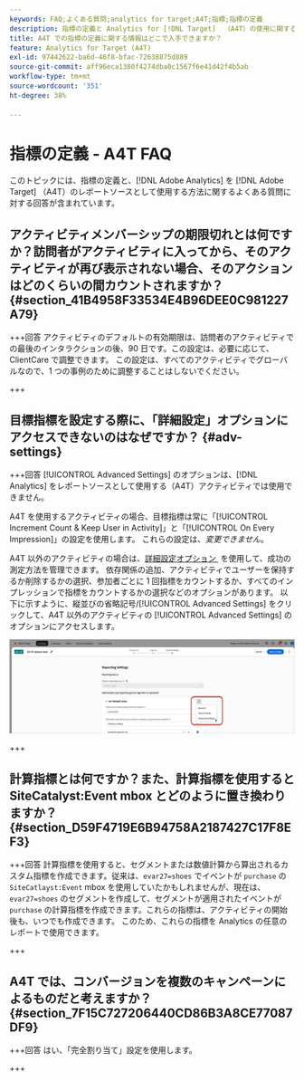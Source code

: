```yaml
---
keywords: FAQ;よくある質問;analytics for target;A4T;指標;指標の定義
description: 指標の定義と Analytics for [!DNL Target]  （A4T）の使用に関する質問への回答を示します。 A4T では、Adobe アクティビティで Analytics のレポート機能を使用  [!DNL Target]  きます。
title: A4T での指標の定義に関する情報はどこで入手できますか？
feature: Analytics for Target (A4T)
exl-id: 97442622-ba6d-46f8-bfac-72638875d889
source-git-commit: aff96eca1380f4274dba0c1567f6e41d42f4b5ab
workflow-type: tm+mt
source-wordcount: '351'
ht-degree: 38%

---
```


# 指標の定義 - A4T FAQ

このトピックには、指標の定義と、[!DNL Adobe Analytics] を [!DNL Adobe Target] （A4T）のレポートソースとして使用する方法に関するよくある質問に対する回答が含まれています。

## アクティビティメンバーシップの期限切れとは何ですか？訪問者がアクティビティに入ってから、そのアクティビティが再び表示されない場合、そのアクションはどのくらいの間カウントされますか？ {#section_41B4958F33534E4B96DEE0C981227A79}

+++回答
アクティビティのデフォルトの有効期限は、訪問者のアクティビティでの最後のインタラクションの後、90 日です。この設定は、必要に応じて、ClientCare で調整できます。 この設定は、すべてのアクティビティでグローバルなので、1 つの事例のために調整することはしないでください。

+++

## 目標指標を設定する際に、「詳細設定」オプションにアクセスできないのはなぜですか？ {#adv-settings}

+++回答
[!UICONTROL Advanced Settings] のオプションは、[!DNL Analytics] をレポートソースとして使用する（A4T）アクティビティでは使用できません。

A4T を使用するアクティビティの場合、目標指標は常に「[!UICONTROL Increment Count & Keep User in Activity]」と「[!UICONTROL On Every Impression]」の設定を使用します。 これらの設定は、*変更できません*。

A4T 以外のアクティビティの場合は、[&#x200B; 詳細設定オプション &#x200B;](/help/main/c-activities/r-success-metrics/success-metrics.md#section_7CE95A2FA8F5438E936C365A6D43BC5B) を使用して、成功の測定方法を管理できます。 依存関係の追加、アクティビティでユーザーを保持するか削除するかの選択、参加者ごとに 1 回指標をカウントするか、すべてのインプレッションで指標をカウントするかの選択などのオプションがあります。 以下に示すように、縦並びの省略記号/[!UICONTROL Advanced Settings] をクリックして、A4T 以外のアクティビティの [!UICONTROL Advanced Settings] のオプションにアクセスします。

![詳細設定](/help/main/c-activities/r-success-metrics/assets/advanced-settings.png)

+++

## 計算指標とは何ですか？また、計算指標を使用すると SiteCatalyst:Event mbox とどのように置き換わりますか？ {#section_D59F4719E6B94758A2187427C17F8EF3}

+++回答
計算指標を使用すると、セグメントまたは数値計算から算出されるカスタム指標を作成できます。従来は、`evar27=shoes` でイベントが `purchase` の `SiteCatlayst:Event` mbox を使用していたかもしれませんが、現在は、`evar27=shoes` のセグメントを作成して、セグメントが適用されたイベントが `purchase` の計算指標を作成できます。これらの指標は、アクティビティの開始後も、いつでも作成できます。 このため、これらの指標を Analytics の任意のレポートで使用できます。

+++

## A4T では、コンバージョンを複数のキャンペーンによるものだと考えますか？ {#section_7F15C727206440CD86B3A8CE77087DF9}

+++回答
はい、「完全割り当て」設定を使用します。

+++
